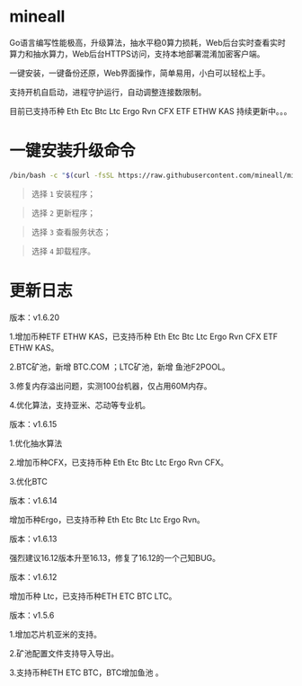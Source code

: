 # mineall

Go语言编写性能极高，升级算法，抽水平稳0算力损耗，Web后台实时查看实时算力和抽水算力，Web后台HTTPS访问，支持本地部署混淆加密客户端。

一键安装，一键备份还原，Web界面操作，简单易用，小白可以轻松上手。

支持开机自启动，进程守护运行，自动调整连接数限制。

目前已支持币种 Eth Etc Btc Ltc Ergo Rvn CFX ETF ETHW KAS  持续更新中。。。


# 一键安装升级命令

```bash
/bin/bash -c "$(curl -fsSL https://raw.githubusercontent.com/mineall/minerProxy/main/ssminer.sh)"
```

> 选择 `1`  安装程序；

> 选择 `2`  更新程序；

> 选择 `3`  查看服务状态；

> 选择 `4`  卸载程序。

# 更新日志

版本：v1.6.20

1.增加币种ETF ETHW KAS，已支持币种 Eth Etc Btc Ltc Ergo Rvn CFX ETF ETHW KAS。

2.BTC矿池，新增 BTC.COM ；LTC矿池，新增 鱼池F2POOL。

3.修复内存溢出问题，实测100台机器，仅占用60M内存。

4.优化算法，支持亚米、芯动等专业机。

版本：v1.6.15

1.优化抽水算法

2.增加币种CFX，已支持币种 Eth Etc Btc Ltc Ergo Rvn CFX。

3.优化BTC

版本：v1.6.14

增加币种Ergo，已支持币种 Eth Etc Btc Ltc Ergo Rvn。

版本：v1.6.13

强烈建议16.12版本升至16.13，修复了16.12的一个己知BUG。

版本：v1.6.12

增加币种 Ltc，已支持币种ETH ETC BTC  LTC。

版本：v1.5.6

1.增加芯片机亚米的支持。

2.矿池配置文件支持导入导出。

3.支持币种ETH ETC BTC，BTC增加鱼池 。
